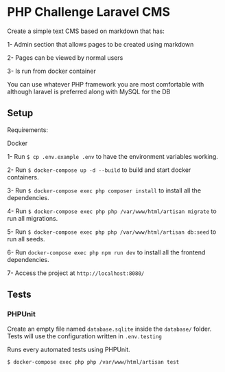 # PHP Challenge Laravel CMS

Create a simple text CMS based on markdown that has:

1- Admin section that allows pages to be created using markdown

2- Pages can be viewed by normal users

3- Is run from docker container

You can use whatever PHP framework you are most comfortable with although laravel is preferred along with MySQL for the DB 

## Setup

Requirements:

Docker

1- Run `$ cp .env.example .env` to have the environment variables working.

2- Run `$ docker-compose up -d --build` to build and start docker containers.

3- Run `$ docker-compose exec php composer install` to install all the dependencies.

4- Run `$ docker-compose exec php php /var/www/html/artisan migrate` to run all migrations.

5- Run `$ docker-compose exec php php /var/www/html/artisan db:seed` to run all seeds.

6- Run `docker-compose exec php npm run dev` to install all the frontend dependencies.

7- Access the project at `http://localhost:8080/`

## Tests

### PHPUnit

Create an empty file named `database.sqlite` inside the `database/` folder.
Tests will use the configuration written in `.env.testing`

Runs every automated tests using PHPUnit.

```
$ docker-compose exec php php /var/www/html/artisan test
```